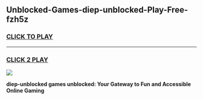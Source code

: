 
## Unblocked-Games-diep-unblocked-Play-Free-fzh5z
<h3>
<a href="https://premium76.site?title=diep-unblocked&ref=10A">CLICK TO PLAY</a></h3>
<hr>

<h3>
<a href="https://premium76.site?title=diep-unblocked&ref=10A">CLICK 2 PLAY</a>
  
</h3>

<a href="https://premium76.site?title=diep-unblocked&ref=10A"><img src="https://clearcache.store/games.png"></a>


**diep-unblocked games unblocked: Your Gateway to Fun and Accessible Online Gaming**
